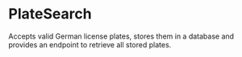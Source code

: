 # PlateSearch
Accepts valid German license plates, stores them in a database and provides an endpoint to retrieve all stored plates.
